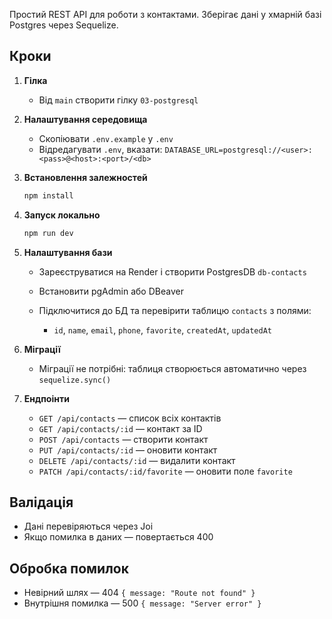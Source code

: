 Простий REST API для роботи з контактами. Зберігає дані у хмарній базі Postgres через Sequelize.

## Кроки

1. **Гілка**

   * Від `main` створити гілку `03-postgresql`

2. **Налаштування середовища**

   * Скопіювати `.env.example` у `.env`
   * Відредагувати `.env`, вказати: `DATABASE_URL=postgresql://<user>:<pass>@<host>:<port>/<db>`

3. **Встановлення залежностей**

   ```bash
   npm install
   ```

4. **Запуск локально**

   ```bash
   npm run dev
   ```

5. **Налаштування бази**

   * Зареєструватися на Render і створити PostgresDB `db-contacts`
   * Встановити pgAdmin або DBeaver
   * Підключитися до БД та перевірити таблицю `contacts` з полями:

     * `id`, `name`, `email`, `phone`, `favorite`, `createdAt`, `updatedAt`

6. **Міграції**

   * Міграції не потрібні: таблиця створюється автоматично через `sequelize.sync()`

7. **Ендпоінти**

   * `GET /api/contacts` — список всіх контактів
   * `GET /api/contacts/:id` — контакт за ID
   * `POST /api/contacts` — створити контакт
   * `PUT /api/contacts/:id` — оновити контакт
   * `DELETE /api/contacts/:id` — видалити контакт
   * `PATCH /api/contacts/:id/favorite` — оновити поле `favorite`

## Валідація

* Дані перевіряються через Joi
* Якщо помилка в даних — повертається 400

## Обробка помилок

* Невірний шлях — 404 `{ message: "Route not found" }`
* Внутрішня помилка — 500 `{ message: "Server error" }`

